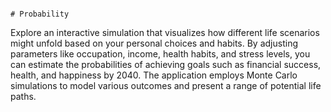                                                                                                # Probability
Explore an interactive simulation that visualizes how different life scenarios might unfold based on your personal choices and habits. By adjusting parameters like occupation, income, health habits, and stress levels, you can estimate the probabilities of achieving goals such as financial success, health, and happiness by 2040. The application employs Monte Carlo simulations to model various outcomes and present a range of potential life paths.
